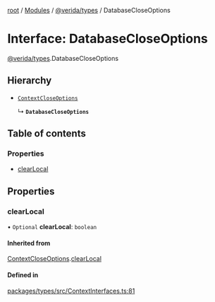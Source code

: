 [root](../README.md) / [Modules](../modules.md) / [@verida/types](../modules/verida_types.md) / DatabaseCloseOptions

# Interface: DatabaseCloseOptions

[@verida/types](../modules/verida_types.md).DatabaseCloseOptions

## Hierarchy

- [`ContextCloseOptions`](verida_types.ContextCloseOptions.md)

  ↳ **`DatabaseCloseOptions`**

## Table of contents

### Properties

- [clearLocal](verida_types.DatabaseCloseOptions.md#clearlocal)

## Properties

### clearLocal

• `Optional` **clearLocal**: `boolean`

#### Inherited from

[ContextCloseOptions](verida_types.ContextCloseOptions.md).[clearLocal](verida_types.ContextCloseOptions.md#clearlocal)

#### Defined in

[packages/types/src/ContextInterfaces.ts:81](https://github.com/verida/verida-js/blob/a690f60/packages/types/src/ContextInterfaces.ts#L81)
